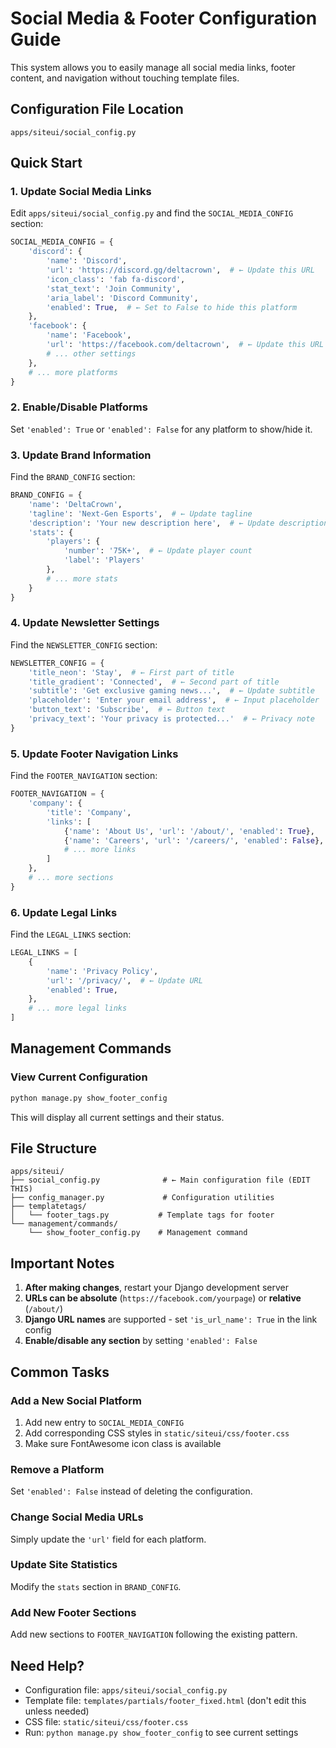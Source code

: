 # Social Media & Footer Configuration Guide

This system allows you to easily manage all social media links, footer content, and navigation without touching template files.

## Configuration File Location
```
apps/siteui/social_config.py
```

## Quick Start

### 1. Update Social Media Links
Edit `apps/siteui/social_config.py` and find the `SOCIAL_MEDIA_CONFIG` section:

```python
SOCIAL_MEDIA_CONFIG = {
    'discord': {
        'name': 'Discord',
        'url': 'https://discord.gg/deltacrown',  # ← Update this URL
        'icon_class': 'fab fa-discord',
        'stat_text': 'Join Community',
        'aria_label': 'Discord Community',
        'enabled': True,  # ← Set to False to hide this platform
    },
    'facebook': {
        'name': 'Facebook',
        'url': 'https://facebook.com/deltacrown',  # ← Update this URL
        # ... other settings
    },
    # ... more platforms
}
```

### 2. Enable/Disable Platforms
Set `'enabled': True` or `'enabled': False` for any platform to show/hide it.

### 3. Update Brand Information
Find the `BRAND_CONFIG` section:

```python
BRAND_CONFIG = {
    'name': 'DeltaCrown',
    'tagline': 'Next-Gen Esports',  # ← Update tagline
    'description': 'Your new description here',  # ← Update description
    'stats': {
        'players': {
            'number': '75K+',  # ← Update player count
            'label': 'Players'
        },
        # ... more stats
    }
}
```

### 4. Update Newsletter Settings
Find the `NEWSLETTER_CONFIG` section:

```python
NEWSLETTER_CONFIG = {
    'title_neon': 'Stay',  # ← First part of title
    'title_gradient': 'Connected',  # ← Second part of title
    'subtitle': 'Get exclusive gaming news...',  # ← Update subtitle
    'placeholder': 'Enter your email address',  # ← Input placeholder
    'button_text': 'Subscribe',  # ← Button text
    'privacy_text': 'Your privacy is protected...'  # ← Privacy note
}
```

### 5. Update Footer Navigation Links
Find the `FOOTER_NAVIGATION` section:

```python
FOOTER_NAVIGATION = {
    'company': {
        'title': 'Company',
        'links': [
            {'name': 'About Us', 'url': '/about/', 'enabled': True},
            {'name': 'Careers', 'url': '/careers/', 'enabled': False},  # ← Disabled
            # ... more links
        ]
    },
    # ... more sections
}
```

### 6. Update Legal Links
Find the `LEGAL_LINKS` section:

```python
LEGAL_LINKS = [
    {
        'name': 'Privacy Policy',
        'url': '/privacy/',  # ← Update URL
        'enabled': True,
    },
    # ... more legal links
]
```

## Management Commands

### View Current Configuration
```bash
python manage.py show_footer_config
```

This will display all current settings and their status.

## File Structure

```
apps/siteui/
├── social_config.py              # ← Main configuration file (EDIT THIS)
├── config_manager.py             # Configuration utilities
├── templatetags/
│   └── footer_tags.py           # Template tags for footer
└── management/commands/
    └── show_footer_config.py    # Management command
```

## Important Notes

1. **After making changes**, restart your Django development server
2. **URLs can be absolute** (`https://facebook.com/yourpage`) or **relative** (`/about/`)
3. **Django URL names** are supported - set `'is_url_name': True` in the link config
4. **Enable/disable any section** by setting `'enabled': False`

## Common Tasks

### Add a New Social Platform
1. Add new entry to `SOCIAL_MEDIA_CONFIG`
2. Add corresponding CSS styles in `static/siteui/css/footer.css`
3. Make sure FontAwesome icon class is available

### Remove a Platform
Set `'enabled': False` instead of deleting the configuration.

### Change Social Media URLs
Simply update the `'url'` field for each platform.

### Update Site Statistics
Modify the `stats` section in `BRAND_CONFIG`.

### Add New Footer Sections
Add new sections to `FOOTER_NAVIGATION` following the existing pattern.

## Need Help?

- Configuration file: `apps/siteui/social_config.py`
- Template file: `templates/partials/footer_fixed.html` (don't edit this unless needed)
- CSS file: `static/siteui/css/footer.css`
- Run: `python manage.py show_footer_config` to see current settings